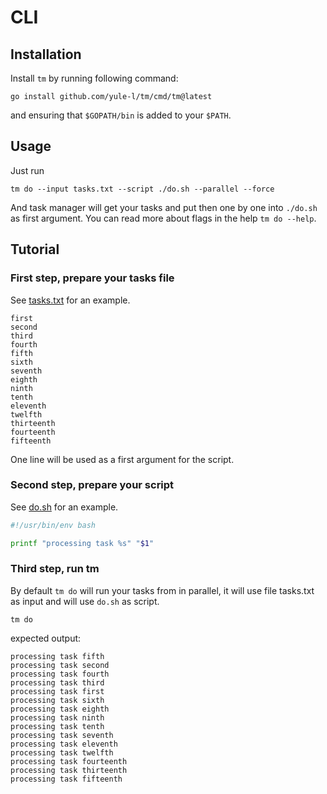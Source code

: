 # CLI
## Installation
Install `tm` by running following command:
```shell
go install github.com/yule-l/tm/cmd/tm@latest
```

and ensuring that `$GOPATH/bin` is added to your `$PATH`.

## Usage
Just run 
```shell
tm do --input tasks.txt --script ./do.sh --parallel --force
```

And task manager will get your tasks and put then one by one into `./do.sh` as first argument.
You can read more about flags in the help `tm do --help`.

## Tutorial

### First step, prepare your tasks file

See [tasks.txt](tasks.txt) for an example.

```text
first
second
third
fourth
fifth
sixth
seventh
eighth
ninth
tenth
eleventh
twelfth
thirteenth
fourteenth
fifteenth
```

One line will be used as a first argument for the script.

### Second step, prepare your script

See [do.sh](do.sh) for an example.

```bash
#!/usr/bin/env bash

printf "processing task %s" "$1"
```

### Third step, run tm

By default `tm do` will run your tasks from in parallel, it will use file tasks.txt as input and will use `do.sh` as script.

```shell
tm do
```

expected output:

```text  
processing task fifth
processing task second
processing task fourth
processing task third
processing task first
processing task sixth
processing task eighth
processing task ninth
processing task tenth
processing task seventh
processing task eleventh
processing task twelfth
processing task fourteenth
processing task thirteenth
processing task fifteenth
```